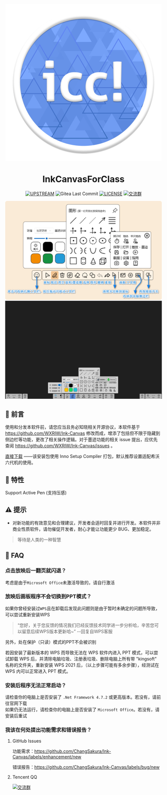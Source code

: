<div align="center">

[![LOGO](icc.png "LOGO")](# "LOGO")

# InkCanvasForClass
[![UPSTREAM](https://img.shields.io/badge/UpStream-WXRIW%2FInk--Canvas-red.svg "LICENSE")](https://github.com/WXRIW/Ink-Canvas)
![Gitea Last Commit](https://img.shields.io/gitea/last-commit/kriastans/InkCanvasForClass?gitea_url=https%3A%2F%2Fgitea.bliemhax.com%2F)
[![LICENSE](https://img.shields.io/badge/License-GPL--3.0-red.svg "LICENSE")](./LICENSE)
[![交流群](https://img.shields.io/badge/-%E4%BA%A4%E6%B5%81%E7%BE%A4%20617707731-blue?style=flat&logo=TencentQQ)](https://qm.qq.com/q/AC777tzmEw)

![Screenshot-1](./Images/Ink-Canvas-For-Annotation%20Screenshot.png)
![Screenshot-2](./Images/Ink-Canvas-For-Annotation%20Blackboard%20Screenshot.png)

</div>

## 👀 前言
使用和分发本软件前，请您应当且务必知晓相关开源协议，本软件基于 https://github.com/WXRIW/Ink-Canvas 修改而成，增添了包括但不限于隐藏到侧边栏等功能，更改了相关操作逻辑。对于墨迹功能的相关 issue 提出，应优先查阅 https://github.com/WXRIW/Ink-Canvas/issues 。

[直接下载](https://github.com/ChangSakura/Ink-Canvas/releases/latest "Latest Releases")
——该安装包使用 Inno Setup Compiler 打包，默认推荐设置适配希沃六代机的使用。

## 🔧 特性
Support Active Pen (支持压感)

## ⚠️ 提示
- 对新功能的有效意见和合理建议，开发者会适时回复并进行开发。本软件并非商业性质软件，请勿催促开发者，耐心才能让功能更少 BUG、更加稳定。

> 等待是人类的一种智慧

## 📗 FAQ

### 点击放映后一翻页就闪退？
考虑是由于`Microsoft Office`未激活导致的，请自行激活

### 放映后画板程序不会切换到PPT模式？
如果你曾经安装过`WPS`且在卸载后发现此问题则是由于暂时未确定的问题所导致，可以尝试重新安装WPS
> “您好，关于您反馈的情况我们已经反馈技术同学进一步分析哈，辛苦您可以留意后续WPS版本更新哈~” --回复自WPS客服

另外，处在保护（只读）模式的PPT不会被识别

若因安装了最新版本的 WPS 而导致无法在 WPS 软件内进入 PPT 模式，可以尝试卸载 WPS 后，并清除电脑垃圾、注册表垃圾、删除电脑上所有带 "kingsoft" 名称的文件夹，重新安装 WPS 2021 后，（以上步骤可能有多余步骤），经测试在 WPS 内可以正常进入 PPT 模式。

### **安装后**程序无法正常启动？
请检查你的电脑上是否安装了 `.Net Framework 4.7.2` 或更高版本。若没有，请前往官网下载  
如果仍无法运行，请检查你的电脑上是否安装了 `Microsoft Office`。若没有，请安装后重试

### 我该在何处提出功能需求和错误报告？

1. GitHub Issues

    功能需求：https://github.com/ChangSakura/Ink-Canvas/labels/enhancement/new 

    错误报告：https://github.com/ChangSakura/Ink-Canvas/labels/bug/new

2. Tencent QQ

    [![交流群](https://img.shields.io/badge/-%E4%BA%A4%E6%B5%81%E7%BE%A4%20617707731-blue?style=flat&logo=TencentQQ)](https://qm.qq.com/q/AC777tzmEw)